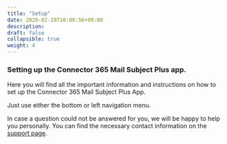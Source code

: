 ```yaml
---
title: "Setup"
date: 2020-02-28T10:08:56+09:00
description: 
draft: false
collapsible: true
weight: 4
---
```

### Setting up the Connector 365 Mail Subject Plus app.

Here you will find all the important information and instructions on how to set up the Connector 365 Mail Subject Plus App.

Just use either the bottom or left navigation menu.

In case a question could not be answered for you, we will be happy to help you personally. You can find the necessary contact information on the [support page](en-us/apps/mail-subject-plus/help-support/).